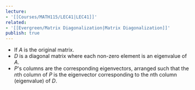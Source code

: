 ```yaml
---
lecture:
- '[[Courses/MATH115/LEC41|LEC41]]'
related:
- '[[Evergreen/Matrix Diagonalization|Matrix Diagonalization]]'
publish: true
---
```


- If $A$ is the original matrix.
- $D$ is a diagonal matrix where each non-zero element is an eigenvalue of $A$.
- $P$'s columns are the corresponding eigenvectors, arranged such that the $n$th column of $P$ is the eigenvector corresponding to the $n$th column (eigenvalue) of $D$.